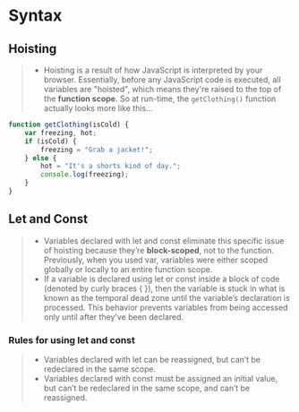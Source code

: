 # Syntax

## Hoisting

>- Hoisting is a result of how JavaScript is interpreted by your browser. Essentially, before any JavaScript code is executed, all variables are "hoisted", which means they're raised to the top of the __function scope__. So at run-time, the `getClothing()` function actually looks more like this…

```javascript
function getClothing(isCold) {
    var freezing, hot;
    if (isCold) {
        freezing = "Grab a jacket!";
    } else {
        hot = "It's a shorts kind of day.";
        console.log(freezing);
    }
}
```

## Let and Const

>- Variables declared with let and const eliminate this specific issue of hoisting because they’re __block-scoped__, not to the function. Previously, when you used var, variables were either scoped globally or locally to an entire function scope.
>- If a variable is declared using let or const inside a block of code (denoted by curly braces { }), then the variable is stuck in what is known as the temporal dead zone until the variable’s declaration is processed. This behavior prevents variables from being accessed only until after they’ve been declared.

### Rules for using let and const

>- Variables declared with let can be reassigned, but can’t be redeclared in the same scope.
>- Variables declared with const must be assigned an initial value, but can’t be redeclared in the same scope, and can’t be reassigned.
